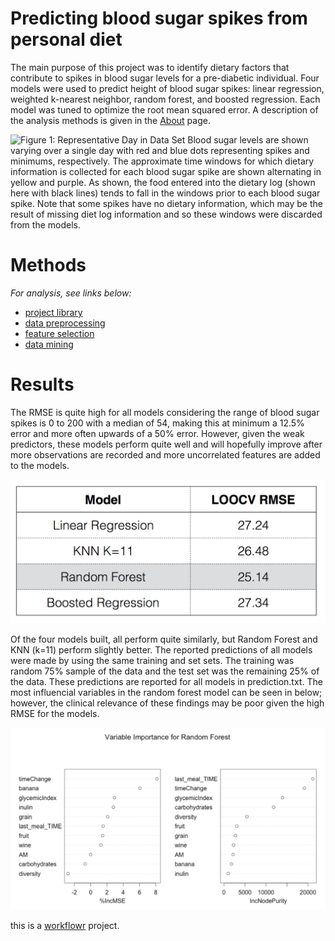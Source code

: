 # Predicting blood sugar spikes from personal diet

[project website]: https://heatherhall.github.io/predictingGlucoseSpikesPrelim/

The main purpose of this project was to identify dietary factors that contribute to spikes in blood sugar levels for a pre-diabetic individual. Four models were used to predict height of blood sugar spikes: linear regression, weighted k-nearest neighbor, random forest, and boosted regression. Each model was tuned to optimize the root mean squared error. A description of the analysis methods is given in the [About](docs/About.html) page.



![**Figure 1: Representative Day in Data Set** Blood sugar levels are shown varying over a single day with red and blue dots representing spikes and minimums, respectively. The approximate time windows for which dietary information is collected for each blood sugar spike are shown alternating in yellow and purple. As shown, the food entered into the dietary log (shown here with black lines) tends to fall in the windows prior to each blood sugar spike. Note that some spikes have no dietary information, which may be the result of missing diet log information and so these windows were discarded from the models.](docs/figures/cgmExample.png)

# Methods

*For analysis, see links below:*

* [project library](docs/0_projectLibrary.html)
* [data preprocessing](docs/1_preprocessing.html)
* [feature selection](docs/2_featureSelection.html)
* [data mining](docs/3_dataMining.html)


# Results

The RMSE is quite high for all models considering the range of blood sugar spikes is 0 to 200 with a median of 54, making this at minimum a 12.5% error and more often upwards of a 50% error. However, given the weak predictors, these models perform quite well and will hopefully improve after more observations are recorded and more uncorrelated features are added to the models.
 

![**Comparing Model Performance** The RMSE is similar for all models, but the random forest model (highlighted) performs best with a RMSE of 25.15](docs/figures/LOOCV.png)


Of the four models built, all perform quite similarly, but Random Forest and KNN (k=11)  perform slightly better. The reported predictions of all models were made by using the  same training and set sets. The training was random 75% sample of the data and the  test set was the remaining 25% of the data. These predictions are reported for all  models in prediction.txt. The most influencial variables in the random forest model can  be seen in below; however, the clinical relevance of these findings may be poor given the high RMSE for the models.


![*Most Influential Variables for Random Forest** Pictured here is the relatively importance of the variables in random forest (above) and boosting (right). The %IncMSE is increase in MSE upon removing the variable from the model and IncNodePurity is the decrease in node purity upon removing the variable from the model. The time for a spike to occur and the time since the last meal are the most important predictors of the height of a glucose spike in this model.](docs/figures/variableImportanceRF.png)



this is a [workflowr](https://github.com/jdblischak/workflowr) project.



